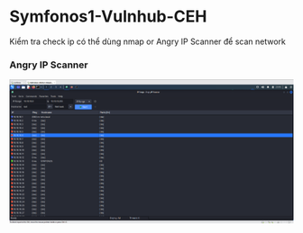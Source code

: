 # Symfonos1-Vulnhub-CEH
 
Kiểm tra check ip có thể dùng nmap or Angry IP Scanner để scan network

### Angry IP Scanner 
<p align="left"><img src="/img/1.png" alt="Run"></p>